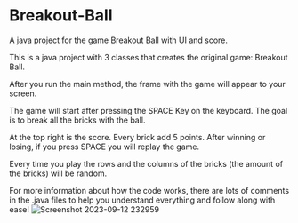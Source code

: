 # Breakout-Ball
A java project for the game Breakout Ball with UI and score.

This is a java project with 3 classes that creates the original game: Breakout Ball.

After you run the main method, the frame with the game will appear to your screen.

The game will start after pressing the SPACE Key on the keyboard. The goal is to break all the bricks with the ball.

At the top right is the score. Every brick add 5 points. After winning or losing, if you press SPACE you will replay the game.

Every time you play the rows and the columns of the bricks (the amount of the bricks) will be random.

For more information about how the code works, there are lots of comments in the .java files to help you understand everything and follow along with ease!
![Screenshot 2023-09-12 232959](https://github.com/Ashu993586/Breakout-Ball-Game/assets/128889803/adc7457d-5052-4a20-9490-b739fdeefcda)
